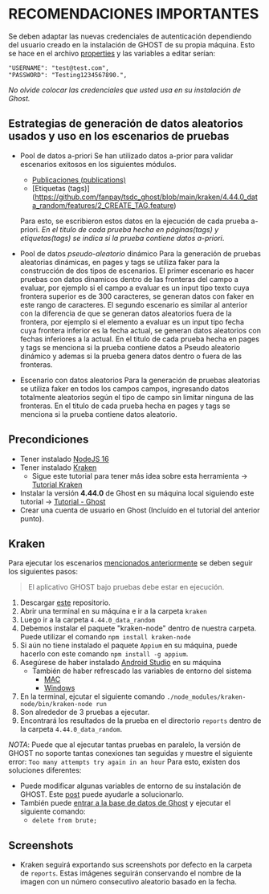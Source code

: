 # RECOMENDACIONES IMPORTANTES

Se deben adaptar las nuevas credenciales de autenticación dependiendo del usuario creado en la instalación de GHOST de su propia máquina. Esto se hace en el archivo [properties](https://github.com/fanpay/tsdc_ghost/blob/main/kraken/4.44.0_data_random/properties.json) y las variables a editar serían:

    "USERNAME": "test@test.com",
    "PASSWORD": "Testing1234567890.",

*No olvide colocar las credenciales que usted usa en su instalación de Ghost.*    

## Estrategias de generación de datos aleatorios usados y uso en los escenarios de pruebas

* Pool de datos a-priori
Se han utilizado datos a-prior para validar escenarios exitosos en los siguientes módulos.
    * [Publicaciones (publications)](https://github.com/fanpay/tsdc_ghost/blob/main/kraken/4.44.0_data_random/features/1_EDIT_PUBLICATION.feature)
    * [Etiquetas (tags)] (https://github.com/fanpay/tsdc_ghost/blob/main/kraken/4.44.0_data_random/features/2_CREATE_TAG.feature)

    Para esto, se escribieron estos datos en la ejecución de cada prueba a-priori. *En el titulo de cada prueba hecha en páginas(tags) y etiquetas(tags) se indica si la prueba contiene datos a-priori*.

* Pool de datos *pseudo-aleatorio* dinámico
Para la generación de pruebas aleatorias dinámicas, en pages y tags se utiliza faker para la construcción de dos tipos de escenarios. El primer escenario es hacer pruebas con datos dinamicos dentro de las fronteras del campo a evaluar, por ejemplo si el campo a evaluar es un input tipo texto cuya frontera superior es de 300 caracteres, se generan datos con faker en este rango de caracteres. El segundo escenario es similar al anterior con la diferencia de que se generan datos aleatorios fuera de la frontera, por ejemplo si el elemento a evaluar es un input tipo fecha cuya frontera inferior es la fecha actual, se generan datos aleatorios con fechas inferiores a la actual. En el titulo de cada prueba hecha en pages y tags se menciona si la prueba contiene datos a Pseudo aleatorio dinámico y ademas si la prueba genera datos dentro o fuera de las fronteras.

* Escenario con datos aleatorios
Para la generación de pruebas aleatorias se utiliza faker en todos los campos campos, ingresando datos totalmente aleatorios según el tipo de campo sin limitar ninguna de las fronteras. 
En el titulo de cada prueba hecha en pages y tags se menciona si la prueba contiene datos aleatorio.


## Precondiciones

* Tener instalado [NodeJS 16](https://nodejs.org/en/blog/release/v16.20.0) 
* Tener instalado [Kraken](https://thesoftwaredesignlab.github.io/Kraken/)
    - Sigue este tutorial para tener más idea sobre esta herramienta -> [Tutorial Kraken](https://thesoftwaredesignlab.github.io/AutTestingCodelabs/kraken-web-testing-tool/index.html#0)
* Instalar la versión **4.44.0** de Ghost en su máquina local siguiendo este tutorial -> [Tutorial - Ghost](https://www.coursera.org/learn/pruebas-automatizadas-software/ungradedWidget/dNjnt/pruebas-de-regresion-visual)
* Crear una cuenta de usuario en Ghost (Incluído en el tutorial del anterior punto).

## Kraken

Para ejecutar los escenarios [mencionados anteriormente](https://github.com/fanpay/tsdc_ghost/blob/main/README.md) se deben seguir los siguientes pasos:

> El aplicativo GHOST bajo pruebas debe estar en ejecución. 

1. Descargar [este](https://github.com/fanpay/tsdc_ghost) repositorio.
2. Abrir una terminal en su máquina e ir a la carpeta `kraken`
3. Luego ir a la carpeta `4.44.0_data_random`
3. Debemos instalar el paquete "kraken-node" dentro de nuestra carpeta. Puede utilizar el comando `npm install kraken-node`
4. Si aún no tiene instalado el paquete `Appium` en su máquina, puede hacerlo con este comando `npm install -g appium`. 
5. Asegúrese de haber instalado [Android Studio](https://developer.android.com/studio) en su máquina
    - También de haber refrescado las variables de entorno del sistema
        - [MAC](https://dev.to/ravics09/solution-of-command-not-found-adb-error-29e7)
        - [Windows](https://linuxhint.com/fix-adb-not-recognize-internal-external-command-windows-10/)
6. En la terminal, ejcutar el siguiente comando
    `./node_modules/kraken-node/bin/kraken-node run`
7. Son alrededor de 3 pruebas a ejecutar.
8. Encontrará los resultados de la prueba en el directorio `reports` dentro de la carpeta `4.44.0_data_random`.


*NOTA*: Puede que al ejecutar tantas pruebas en paralelo, la versión de GHOST no soporte tantas conexiones tan seguidas y muestre el siguiente error: `Too many attempts try again in an hour`
Para esto, existen dos soluciones diferentes:
- Puede modificar algunas variables de entorno de su instalación de GHOST. Este [post](https://forum.ghost.org/t/disable-too-many-attempts-try-again-in-an-hour/4087/2) puede ayudarle a solucionarlo. 
- También puede [entrar a la base de datos de Ghost](https://codehangar.io/viewing-local-ghost-database-sqlite-db-files/) y ejecutar el siguiente comando:
    - `delete from brute;`


## Screenshots

* Kraken seguirá exportando sus screenshots por defecto en la carpeta de `reports`. Estas imágenes seguirán conservando el nombre de la imagen con un número consecutivo aleatorio basado en la fecha.
